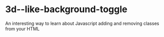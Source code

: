 # 3d--like-background-toggle
An interesting way to learn about Javascript adding and removing classes from your HTML
